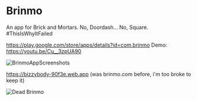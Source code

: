 # Brinmo
An app for Brick and Mortars. No, Doordash... No, Square. #ThisIsWhyItFailed

https://play.google.com/store/apps/details?id=com.brinmo
Demo: https://youtu.be/Cu__3zpUA90

![BrinmoAppScreenshots](https://user-images.githubusercontent.com/31394535/129877804-0fd0f09d-c18f-4be0-a306-d58272f1de5c.png)

https://bizzybody-90f3e.web.app (was brinmo.com before, i'm too broke to keep it)

![Dead Brinmo](https://user-images.githubusercontent.com/31394535/129878793-219d88ba-f7b1-4f1a-8599-cc0048542853.PNG)

